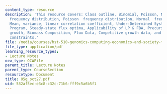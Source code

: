 ```yaml
---
content_type: resource
description: 'This resource covers: Class outline, Binomial, Poisson, Normal, Binomial
  frequency distribution, Poisson  frequency distribution, Normal  frequency distribution,
  Mean, variance, linear correlation coefficient, Under-Determined System, FBA - Linear
  Program, Steady-state flux optima, Applicability of LP & FBA, Precursors to cell
  growth, Biomass Composition, Flux Data, Competitive growth data, and Non-linear
  constraints.'
file: /media/courses/hst-510-genomics-computing-economics-and-society-fall-2005/582af5ece3c8c32c71b6fff9c5a6b5f1_05g_oct27.pdf
file_type: application/pdf
learning_resource_types:
- Lecture Notes
ocw_type: OCWFile
parent_title: Lecture Notes
parent_type: CourseSection
resourcetype: Document
title: 05g_oct27.pdf
uid: 582af5ec-e3c8-c32c-71b6-fff9c5a6b5f1
---
```

